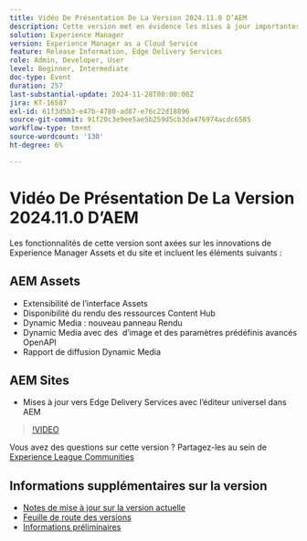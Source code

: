 ```yaml
---
title: Vidéo De Présentation De La Version 2024.11.0 D’AEM
description: Cette version met en évidence les mises à jour importantes apportées à Adobe Experience Manager (AEM) Sites et Assets, notamment l’extensibilité améliorée de l’interface, les nouvelles options de rendu, les modificateurs d’image avancés et les améliorations apportées à Edge Delivery Services avec l’éditeur universel dans AEM.
solution: Experience Manager
version: Experience Manager as a Cloud Service
feature: Release Information, Edge Delivery Services
role: Admin, Developer, User
level: Beginner, Intermediate
doc-type: Event
duration: 257
last-substantial-update: 2024-11-28T00:00:00Z
jira: KT-16587
exl-id: 61f3d5b3-e47b-4780-ad87-e76c22d18896
source-git-commit: 91f20c3e9ee5ae5b259d5cb3da476974acdc6585
workflow-type: tm+mt
source-wordcount: '130'
ht-degree: 6%

---
```


# Vidéo De Présentation De La Version 2024.11.0 D’AEM

Les fonctionnalités de cette version sont axées sur les innovations de Experience Manager Assets et du site et incluent les éléments suivants :

## AEM Assets

* Extensibilité de l’interface Assets &#x200B;
* Disponibilité du rendu des ressources Content Hub &#x200B;
* Dynamic Media : nouveau panneau Rendu&#x200B;
* Dynamic Media avec des &#x200B; d’image et des paramètres prédéfinis avancés OpenAPI &#x200B;
* Rapport de diffusion Dynamic Media&#x200B;

## AEM Sites

* Mises à jour vers Edge Delivery Services avec l’&#x200B;éditeur universel dans AEM

>[!VIDEO](https://video.tv.adobe.com/v/3440920/?learn=on&enablevpops)

Vous avez des questions sur cette version ?  Partagez-les au sein de [Experience League Communities](https://adobe.ly/3ZKpM0u)

## Informations supplémentaires sur la version

* [Notes de mise à jour sur la version actuelle](https://experienceleague.adobe.com/docs/experience-manager-cloud-service/content/release-notes/home.html?lang=fr)
* [Feuille de route des versions](https://experienceleague.adobe.com/docs/experience-manager-release-information/aem-release-updates/update-releases-roadmap.html?lang=fr)
* [Informations préliminaires](https://experienceleague.adobe.com/docs/experience-manager-cloud-service/content/release-notes/prerelease.html)
